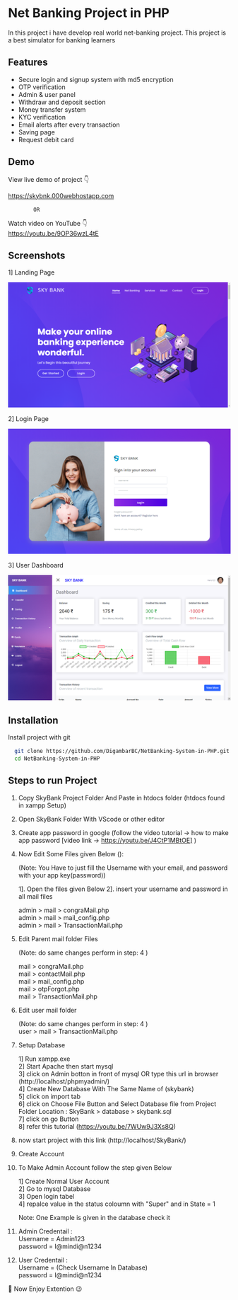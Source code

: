 
# Net Banking Project in PHP

In this project i have develop real world net-banking project. This project is a best simulator for banking learners

## Features

- Secure login and signup system with md5 encryption
- OTP verification 
- Admin & user panel
- Withdraw and deposit section
- Money transfer system
- KYC verification
- Email alerts after every transaction
- Saving page
- Request debit card 

## Demo

View live demo of project 👇

https://skybnk.000webhostapp.com  
            
            OR 
Watch video on YouTube 👇   
https://youtu.be/9OP36wzL4tE
## Screenshots
1] Landing Page

![App Screenshot](https://raw.githubusercontent.com/DigambarBC/image-hosting/main/landing%20page.png)

2] Login Page

![App Screenshot](https://raw.githubusercontent.com/DigambarBC/image-hosting/main/login_dash.png)

3] User Dashboard

![App Screenshot](https://raw.githubusercontent.com/DigambarBC/image-hosting/main/php_bank_userdash.png)

## Installation

Install project with git

```bash
  git clone https://github.com/DigambarBC/NetBanking-System-in-PHP.git
  cd NetBanking-System-in-PHP
```
## Steps to run Project 

1. Copy SkyBank Project Folder And Paste in htdocs folder (htdocs found in xampp Setup)  
2. Open SkyBank Folder With VScode or other editor   
3. Create app password in google (follow the video tutorial -> how to make app password [video link -> https://youtu.be/J4CtP1MBtOE] )  
4. Now Edit Some Files given Below ():  

    (Note: You Have to just fill the Username with your email, and password with your app key(password))

    1]. Open the files given Below
    2]. insert your username and password in all mail files  

    admin > mail > congraMail.php  
    admin > mail > mail_config.php  
    admin > mail > TransactionMail.php  

5. Edit Parent mail folder Files  

    (Note: do same changes perform in step: 4 )  

    mail > congraMail.php  
    mail > contactMail.php  
    mail > mail_config.php  
    mail > otpForgot.php  
    mail > TransactionMail.php  

6. Edit user mail folder  

    (Note: do same changes perform in step: 4 )  
    user > mail > TransactionMail.php  
    

7. Setup Database  

    1] Run xampp.exe  
    2] Start Apache then start mysql  
    3] click on Admin botton in front of mysql OR  type this url in browser (http://localhost/phpmyadmin/)  
    4] Create New Database With The Same Name of (skybank)  
    5] click on import tab  
    6] click on Choose File Button and Select Database file from Project Folder Location : SkyBank > database > skybank.sql  
    7] click on go Button  
    8] refer this tutorial (https://youtu.be/7WUw9J3Xs8Q)  


8. now start project with this link (http://localhost/SkyBank/)  
9. Create Account  
10. To Make Admin Account follow the step given Below  

    1] Create Normal User Account  
    2] Go to mysql Database   
    3] Open login tabel  
    4] repalce value in the status coloumn with "Super" and in State = 1   

    Note: One Example is given in the database check it  

11. Admin Credentail :  
    Username = Admin123  
    password = I@mindi@n1234  

12. User Credentail :  
    Username = (Check Username In Database)  
    password = I@mindi@n1234   
  
  🎉 Now Enjoy Extention 😉  

